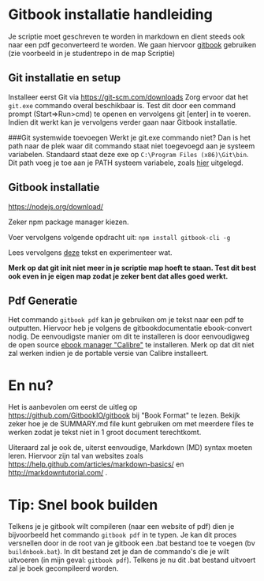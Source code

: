 # Gitbook installatie handleiding
Je scriptie moet geschreven te worden in markdown en dient steeds ook naar een pdf geconverteerd te worden. We gaan hiervoor [gitbook](https://github.com/GitbookIO/gitbook) gebruiken (zie voorbeeld in  je studentrepo in de map Scriptie)
## Git installatie en setup
Installeer eerst Git via https://git-scm.com/downloads 
Zorg ervoor dat het ``git.exe`` commando overal beschikbaar is. Test dit door een command prompt (Start=>Run>cmd) te openen en vervolgens git [enter] in te voeren. Indien dit werkt kan je vervolgens verder gaan naar Gitbook installatie.

###Git systemwide toevoegen
Werkt je git.exe commando niet? Dan is het path naar de plek waar dit commando staat niet toegevoegd aan je systeem variabelen. Standaard staat deze exe op ``C:\Program Files (x86)\Git\bin``.
Dit path voeg je toe aan je PATH systeem variabele, zoals [hier](http://windowsitpro.com/systems-management/how-can-i-add-new-folder-my-system-paths) uitgelegd.


## Gitbook installatie

https://nodejs.org/download/

Zeker npm package manager kiezen. 

Voer vervolgens volgende opdracht uit:  ``npm install gitbook-cli -g``

Lees vervolgens [deze](https://github.com/GitbookIO/gitbook#how-to-use-it) tekst en experimenteer wat.

**Merk op dat git init niet meer in je scriptie map hoeft te staan. Test dit best ook even in je eigen map zodat je zeker bent dat alles goed werkt.**


## Pdf Generatie

Het commando ``gitbook pdf`` kan je gebruiken om je tekst naar een pdf te outputten. Hiervoor heb je volgens de gitbookdocumentatie ebook-convert nodig. De eenvoudigste manier om dit te installeren is door eenvoudigweg de open source [ebook manager "Calibre"](http://calibre-ebook.com/download) te installeren. Merk op dat dit niet zal werken indien je de portable versie van Calibre installeert.

# En nu?

Het is aanbevolen om eerst de uitleg op https://github.com/GitbookIO/gitbook  bij "Book Format" te lezen. Bekijk zeker hoe je de SUMMARY.md file kunt gebruiken om met meerdere files te werken zodat je tekst niet in 1 groot document terechtkomt.

Uiteraard zal je ook de, uiterst eenvoudige, Markdown (MD) syntax moeten leren. Hiervoor zijn tal van websites zoals https://help.github.com/articles/markdown-basics/ en http://markdowntutorial.com/ .

# Tip: Snel book builden
Telkens je je gitbook wilt compileren (naar een website of pdf) dien je bijvoorbeeld het commando ``gitbook pdf`` in te typen. Je kan dit proces versnellen door in de root van je gitbook een .bat bestand toe te voegen (bv ``buildnbook.bat``). In dit bestand zet je dan de commando's die je wilt uitvoeren (in mijn geval: ``gitbook pdf``). Telkens je nu dit .bat bestand uitvoert zal je boek gecompileerd worden.
